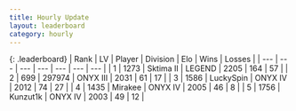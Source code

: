 ```yaml
---
title: Hourly Update
layout: leaderboard
category: hourly
---
```


{: .leaderboard}
| Rank | LV | Player | Division | Elo | Wins | Losses |
| --- | --- | --- | --- | --- | --- | --- |
| <span data-change="0">1</span> | 1273 | <span title="ID: 402846">Sktima II</span> | LEGEND | <span data-change="0">2205</span> | <span data-change="0">164</span> | <span data-change="0">57</span> |
| <span data-change="0">2</span> | 699 | <span title="ID: 544038">297974</span> | ONYX III | <span data-change="0">2031</span> | <span data-change="0">61</span> | <span data-change="0">17</span> |
| <span data-change="0">3</span> | 1586 | <span title="ID: 498412">LuckySpin</span> | ONYX IV | <span data-change="0">2012</span> | <span data-change="0">74</span> | <span data-change="0">27</span> |
| <span data-change="0">4</span> | 1435 | <span title="ID: 416373">Mirakee</span> | ONYX IV | <span data-change="0">2005</span> | <span data-change="0">46</span> | <span data-change="0">8</span> |
| <span data-change="0">5</span> | 1756 | <span title="ID: 392407">Kunzut1k</span> | ONYX IV | <span data-change="0">2003</span> | <span data-change="0">49</span> | <span data-change="0">12</span> |